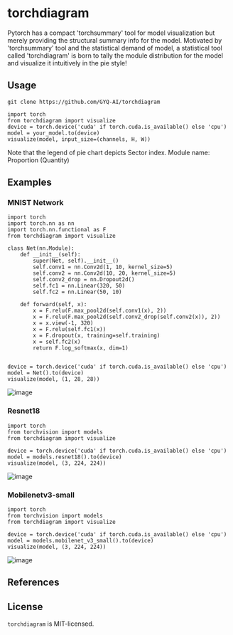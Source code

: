 # torchdiagram
Pytorch has a compact 'torchsummary' tool for model visualization but merely providing the structural summary info for the model. Motivated by 'torchsummary' tool and the statistical demand of model, a statistical tool called 'torchdiagram' is born to tally the module distribution for the model and visualize it intuitively in the pie style!


## Usage
```git clone https://github.com/GYQ-AI/torchdiagram```

```
import torch
from torchdiagram import visualize
device = torch.device('cuda' if torch.cuda.is_available() else 'cpu')
model = your_model.to(device)
visualize(model, input_size=(channels, H, W))
```
Note that the legend of pie chart depicts Sector index. Module name: Proportion (Quantity)

## Examples
### MNIST Network
```
import torch
import torch.nn as nn
import torch.nn.functional as F
from torchdiagram import visualize

class Net(nn.Module):
    def __init__(self):
        super(Net, self).__init__()
        self.conv1 = nn.Conv2d(1, 10, kernel_size=5)
        self.conv2 = nn.Conv2d(10, 20, kernel_size=5)
        self.conv2_drop = nn.Dropout2d()
        self.fc1 = nn.Linear(320, 50)
        self.fc2 = nn.Linear(50, 10)

    def forward(self, x):
        x = F.relu(F.max_pool2d(self.conv1(x), 2))
        x = F.relu(F.max_pool2d(self.conv2_drop(self.conv2(x)), 2))
        x = x.view(-1, 320)
        x = F.relu(self.fc1(x))
        x = F.dropout(x, training=self.training)
        x = self.fc2(x)
        return F.log_softmax(x, dim=1)


device = torch.device('cuda' if torch.cuda.is_available() else 'cpu')
model = Net().to(device)
visualize(model, (1, 28, 28))
```
![image](https://github.com/GYQ-AI/torchdiagram/blob/main/examples/MNIST%20Network.png)

### Resnet18
```
import torch
from torchvision import models
from torchdiagram import visualize

device = torch.device('cuda' if torch.cuda.is_available() else 'cpu')
model = models.resnet18().to(device)
visualize(model, (3, 224, 224))
```
![image](https://github.com/GYQ-AI/torchdiagram/blob/main/examples/Resnet18.png)

### Mobilenetv3-small
```
import torch
from torchvision import models
from torchdiagram import visualize

device = torch.device('cuda' if torch.cuda.is_available() else 'cpu')
model = models.mobilenet_v3_small().to(device)
visualize(model, (3, 224, 224))
```
![image]()

## References

## License
```torchdiagram``` is MIT-licensed.
